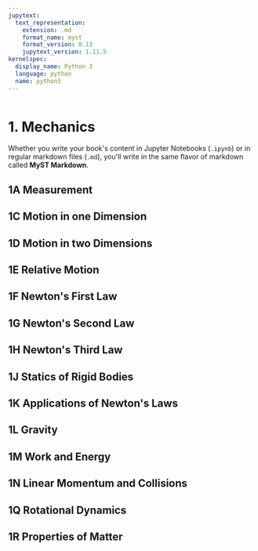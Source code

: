 ```yaml
---
jupytext:
  text_representation:
    extension: .md
    format_name: myst
    format_version: 0.13
    jupytext_version: 1.11.5
kernelspec:
  display_name: Python 3
  language: python
  name: python3
---
```


```{contents}
```

# 1. Mechanics

Whether you write your book's content in Jupyter Notebooks (`.ipynb`) or
in regular markdown files (`.md`), you'll write in the same flavor of markdown
called **MyST Markdown**.

## 1A	Measurement
## 1C	Motion in one Dimension
## 1D	Motion in two Dimensions
## 1E	Relative Motion
## 1F	Newton's First Law
## 1G	Newton's Second Law
## 1H	Newton's Third Law
## 1J	Statics of Rigid Bodies
## 1K	Applications of Newton's Laws
## 1L	Gravity
## 1M	Work and Energy
## 1N	Linear Momentum and Collisions
## 1Q	Rotational Dynamics
## 1R	Properties of Matter
